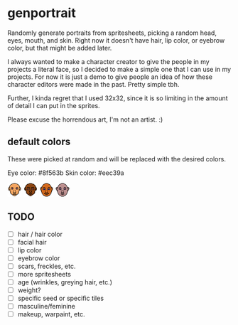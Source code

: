# genportrait
Randomly generate portraits from spritesheets, picking a random head, eyes, mouth, and skin.
Right now it doesn't have hair, lip color, or eyebrow color, but that might be added later.

I always wanted to make a character creator to give the people in my projects a literal face,
so I decided to make a simple one that I can use in my projects. For now it is just a demo to
give people an idea of how these character editors were made in the past. Pretty simple tbh.

Further, I kinda regret that I used 32x32, since it is so limiting in the amount of detail I can
put in the sprites.

Please excuse the horrendous art, I'm not an artist. :)

## default colors

These were picked at random and will be replaced with the desired colors.

Eye color: #8f563b
Skin color: #eec39a

![alt text](https://raw.githubusercontent.com/Flokey82/genportrait/main/portrait_0.png "Example portrait 1")
![alt text](https://raw.githubusercontent.com/Flokey82/genportrait/main/portrait_1.png "Example portrait 2")
![alt text](https://raw.githubusercontent.com/Flokey82/genportrait/main/portrait_2.png "Example portrait 3")
![alt text](https://raw.githubusercontent.com/Flokey82/genportrait/main/portrait_3.png "Example portrait 4")

## TODO

- [ ] hair / hair color
- [ ] facial hair
- [ ] lip color
- [ ] eyebrow color
- [ ] scars, freckles, etc.
- [ ] more spritesheets
- [ ] age (wrinkles, greying hair, etc.)
- [ ] weight?
- [ ] specific seed or specific tiles
- [ ] masculine/feminine
- [ ] makeup, warpaint, etc.
